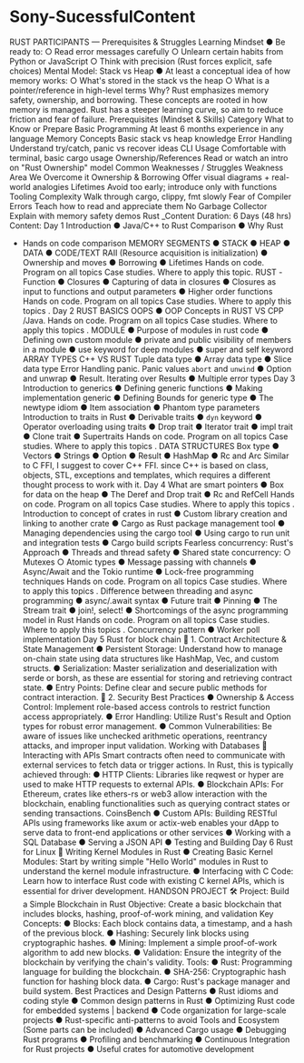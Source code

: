 # Sony-SucessfulContent

RUST PARTICIPANTS — Prerequisites & Struggles
Learning Mindset
● Be ready to:
○ Read error messages carefully
○ Unlearn certain habits from Python or JavaScript
○ Think with precision (Rust forces explicit, safe choices)
Mental Model: Stack vs Heap
● At least a conceptual idea of how memory works:
○ What's stored in the stack vs the heap
○ What is a pointer/reference in high-level terms
Why? Rust emphasizes memory safety, ownership, and borrowing. These concepts are
rooted in how memory is managed.
Rust has a steeper learning curve, so aim to reduce friction and fear of failure.
Prerequisites (Mindset & Skills)
Category What to Know or Prepare
Basic Programming At least 6 months experience in any language
Memory Concepts Basic stack vs heap knowledge
Error Handling Understand try/catch, panic vs recover ideas
CLI Usage Comfortable with terminal, basic cargo usage
Ownership/References Read or watch an intro on "Rust Ownership" model
Common Weaknesses / Struggles
Weakness Area We Overcome it
Ownership & Borrowing Offer visual diagrams + real-world analogies
Lifetimes Avoid too early; introduce only with functions
Tooling Complexity Walk through cargo, clippy, fmt slowly
Fear of Compiler Errors Teach how to read and appreciate them
No Garbage Collector Explain with memory safety demos
Rust _Content
Duration: 6 Days (48 hrs)
Content:
Day 1
Introduction
● Java/C++ to Rust Comparison
● Why Rust
- Hands on code comparison
MEMORY SEGMENTS
● STACK
● HEAP
● DATA
● CODE/TEXT
RAII (Resource acquisition is initialization)
● Ownership and moves
● Borrowing
● Lifetimes
Hands on code.
Program on all topics
Case studies.
Where to apply this topic.
RUST -Function
● Closures
● Capturing of data in closures
● Closures as input to functions and output parameters
● Higher order functions
Hands on code.
Program on all topics
Case studies.
Where to apply this topics .
Day 2
RUST BASICS
OOPS
● OOP Concepts in RUST VS CPP /Java.
Hands on code.
Program on all topics
Case studies.
Where to apply this topics .
MODULE
● Purpose of modules in rust code
● Defining own custom module
● private and public visibility of members in a module
● use keyword for deep modules
● super and self keyword
ARRAY TYPES
C++ VS RUST
Tuple data type
● Array data type
● Slice data type
Error Handling
panic. Panic values `abort` and `unwind`
● Option and unwrap
● Result. Iterating over Results
● Multiple error types
Day 3
Introduction to generics
● Defining generic functions
● Making implementation generic
● Defining Bounds for generic type
● The newtype idiom
● Item association
● Phantom type parameters
Introduction to traits in Rust
● Derivable traits
● `dyn` keyword
● Operator overloading using traits
● Drop trait
● Iterator trait
● impl trait
● Clone trait
● Supertraits
Hands on code.
Program on all topics
Case studies.
Where to apply this topics .
DATA STRUCTURES
Box type
● Vectors
● Strings
● Option
● Result
● HashMap
● Rc and Arc
Similar to C FFI, I suggest to cover C++ FFI. since C++ is based on class, objects, STL,
exceptions and templates, which requires a different thought process to work with it.
Day 4
What are smart pointers
● Box<T> for data on the heap
● The Deref and Drop trait
● Rc<T> and RefCell<T>
Hands on code.
Program on all topics
Case studies.
Where to apply this topics .
Introduction to concept of crates in rust
● Custom library creation and linking to another crate
● Cargo as Rust package management tool
● Managing dependencies using the cargo tool
● Using cargo to run unit and integration tests
● Cargo build scripts
Fearless concurrency: Rust's Approach
● Threads and thread safety
● Shared state concurrency:
○ Mutexes
○ Atomic types
● Message passing with channels
● Async/Await and the Tokio runtime
● Lock-free programming techniques
Hands on code.
Program on all topics
Case studies.
Where to apply this topics .
Difference between threading and async programming
● async/.await syntax
● Future trait
● Pinning
● The Stream trait
● join!, select!
● Shortcomings of the async programming model in Rust
Hands on code.
Program on all topics
Case studies.
Where to apply this topics .
Concurrency pattern
● Worker poll implementation
Day 5
Rust for block chain
🧱 1. Contract Architecture & State Management
● Persistent Storage: Understand how to manage on-chain state using data structures
like HashMap, Vec, and custom structs.
● Serialization: Master serialization and deserialization with serde or borsh, as these
are essential for storing and retrieving contract state.
● Entry Points: Define clear and secure public methods for contract interaction.
🔐 2. Security Best Practices
● Ownership & Access Control: Implement role-based access controls to restrict
function access appropriately.
● Error Handling: Utilize Rust's Result and Option types for robust error management.
● Common Vulnerabilities: Be aware of issues like unchecked arithmetic operations,
reentrancy attacks, and improper input validation.
Working with Databases
🔗 Interacting with APIs
Smart contracts often need to communicate with external services to fetch data or trigger
actions. In Rust, this is typically achieved through:
● HTTP Clients: Libraries like reqwest or hyper are used to make HTTP requests to
external APIs.
● Blockchain APIs: For Ethereum, crates like ethers-rs or web3 allow interaction with
the blockchain, enabling functionalities such as querying contract states or sending
transactions. CoinsBench
● Custom APIs: Building RESTful APIs using frameworks like axum or actix-web enables
your dApp to serve data to front-end applications or other services
● Working with a SQL Database
● Serving a JSON API
● Testing and Building
Day 6
Rust for Linux
🧩 Writing Kernel Modules in Rust
● Creating Basic Kernel Modules: Start by writing simple "Hello World" modules in
Rust to understand the kernel module infrastructure.
● Interfacing with C Code: Learn how to interface Rust code with existing C kernel
APIs, which is essential for driver development.
HANDSON PROJECT
🛠 Project: Build a Simple Blockchain in Rust
Objective: Create a basic blockchain that includes blocks, hashing, proof-of-work mining, and
validation
Key Concepts:
● Blocks: Each block contains data, a timestamp, and a hash of the previous block.
● Hashing: Securely link blocks using cryptographic hashes.
● Mining: Implement a simple proof-of-work algorithm to add new blocks.
● Validation: Ensure the integrity of the blockchain by verifying the chain's validity.
Tools:
● Rust: Programming language for building the blockchain.
● SHA-256: Cryptographic hash function for hashing block data.
● Cargo: Rust's package manager and build system.
Best Practices and Design Patterns
● Rust idioms and coding style
● Common design patterns in Rust
● Optimizing Rust code for embedded systems | backend
● Code organization for large-scale projects
● Rust-specific anti-patterns to avoid
Tools and Ecosystem (Some parts can be included)
● Advanced Cargo usage
● Debugging Rust programs
● Profiling and benchmarking
● Continuous Integration for Rust projects
● Useful crates for automotive development
